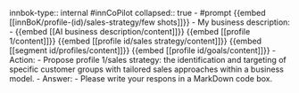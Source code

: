 innbok-type:: internal
#innCoPilot
collapsed:: true
	- #prompt {{embed [[innBoK/profile-(id)/sales-strategy/few shots]]}}
		- My business description:
		- {{embed [[AI business description/content]]}} {{embed [[profile 1/content]]}} {{embed [[profile id/sales strategy/content]]}} {{embed [[segment id/profiles/content]]}} {{embed [[profile id/goals/content]]}}
		- Action:
		- Propose profile 1/sales strategy: the identification and targeting of specific customer groups with tailored sales approaches within a business model.
		- Answer:
		- Please write your respons in a MarkDown code box.


